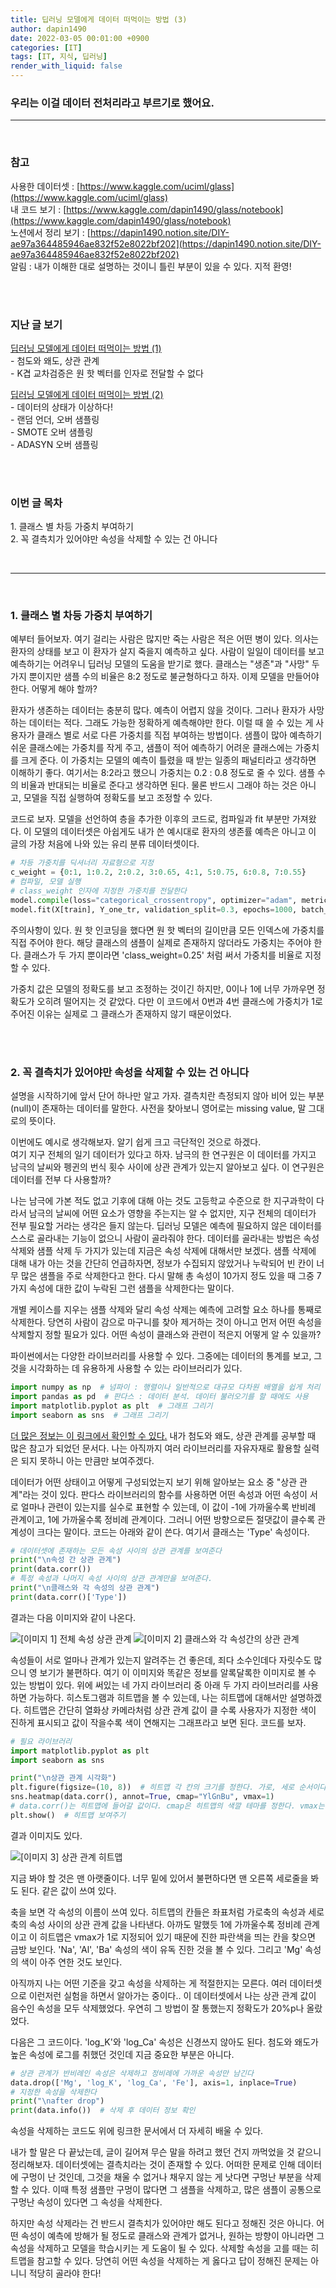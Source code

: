 ```yaml
---
title: 딥러닝 모델에게 데이터 떠먹이는 방법 (3)
author: dapin1490
date: 2022-03-05 00:01:00 +0900
categories: [IT]
tags: [IT, 지식, 딥러닝]
render_with_liquid: false
---
```


### 우리는 이걸 데이터 전처리라고 부르기로 했어요.

-----

</br>

### 참고
사용한 데이터셋 : [https://www.kaggle.com/uciml/glass](https://www.kaggle.com/uciml/glass)   
내 코드 보기 : [https://www.kaggle.com/dapin1490/glass/notebook](https://www.kaggle.com/dapin1490/glass/notebook)   
노션에서 정리 보기 : [https://dapin1490.notion.site/DIY-ae97a364485946ae832f52e8022bf202](https://dapin1490.notion.site/DIY-ae97a364485946ae832f52e8022bf202)   
알림 : 내가 이해한 대로 설명하는 것이니 틀린 부분이 있을 수 있다. 지적 환영!   

</br></br>

### 지난 글 보기   
[딥러닝 모델에게 데이터 떠먹이는 방법 (1)](https://dapin1490.github.io/satinbower/posts/it-deeplearning-data-1/)   
\- 첨도와 왜도, 상관 관계   
\- K겹 교차검증은 원 핫 벡터를 인자로 전달할 수 없다   
   
[딥러닝 모델에게 데이터 떠먹이는 방법 (2)](https://dapin1490.github.io/satinbower/posts/it-deeplearning-data-2/)  
\- 데이터의 상태가 이상하다!   
\- 랜덤 언더, 오버 샘플링   
\- SMOTE 오버 샘플링   
\- ADASYN 오버 샘플링   

</br></br>

### 이번 글 목차   
<p>1. 클래스 별 차등 가중치 부여하기</br>
2. 꼭 결측치가 있어야만 속성을 삭제할 수 있는 건 아니다</p>  

</br>

-----

</br>

### 1. 클래스 별 차등 가중치 부여하기
예부터 들어보자. 여기 걸리는 사람은 많지만 죽는 사람은 적은 어떤 병이 있다. 의사는 환자의 상태를 보고 이 환자가 살지 죽을지 예측하고 싶다. 사람이 일일이 데이터를 보고 예측하기는 어려우니 딥러닝 모델의 도움을 받기로 했다. 클래스는 "생존"과 "사망" 두 가지 뿐이지만 샘플 수의 비율은 8:2 정도로 불균형하다고 하자. 이제 모델을 만들어야 한다. 어떻게 해야 할까?   
    
환자가 생존하는 데이터는 충분히 많다. 예측이 어렵지 않을 것이다. 그러나 환자가 사망하는 데이터는 적다. 그래도 가능한 정확하게 예측해야만 한다. 이럴 때 쓸 수 있는 게 사용자가 클래스 별로 서로 다른 가중치를 직접 부여하는 방법이다. 샘플이 많아 예측하기 쉬운 클래스에는 가중치를 작게 주고, 샘플이 적어 예측하기 어려운 클래스에는 가중치를 크게 준다. 이 가중치는 모델의 예측이 틀렸을 때 받는 일종의 패널티라고 생각하면 이해하기 좋다. 여기서는 8:2라고 했으니 가중치는 0.2 : 0.8 정도로 줄 수 있다. 샘플 수의 비율과 반대되는 비율로 준다고 생각하면 된다. 물론 반드시 그래야 하는 것은 아니고, 모델을 직접 실행하여 정확도를 보고 조정할 수 있다.  
  
코드로 보자. 모델을 선언하여 층을 추가한 이후의 코드로, 컴파일과 fit 부분만 가져왔다. 이 모델의 데이터셋은 아쉽게도 내가 쓴 예시대로 환자의 생존률 예측은 아니고 이 글의 가장 처음에 나와 있는 유리 분류 데이터셋이다.  
  
```py
# 차등 가중치를 딕셔너리 자료형으로 지정
c_weight = {0:1, 1:0.2, 2:0.2, 3:0.65, 4:1, 5:0.75, 6:0.8, 7:0.55}
# 컴파일, 모델 실행
# class_weight 인자에 지정한 가중치를 전달한다
model.compile(loss="categorical_crossentropy", optimizer="adam", metrics=['accuracy'])
model.fit(X[train], Y_one_tr, validation_split=0.3, epochs=1000, batch_size=60, verbose=1, class_weight=c_weight)
```  
  
주의사항이 있다. 원 핫 인코딩을 했다면 원 핫 벡터의 길이만큼 모든 인덱스에 가중치를 직접 주어야 한다. 해당 클래스의 샘플이 실제로 존재하지 않더라도 가중치는 주어야 한다. 클래스가 두 가지 뿐이라면 'class_weight=0.25' 처럼 써서 가중치를 비율로 지정할 수 있다.  
  
가중치 값은 모델의 정확도를 보고 조정하는 것이긴 하지만, 0이나 1에 너무 가까우면 정확도가 오히려 떨어지는 것 같았다. 다만 이 코드에서 0번과 4번 클래스에 가중치가 1로 주어진 이유는 실제로 그 클래스가 존재하지 않기 때문이었다.  

</br></br>

### 2. 꼭 결측치가 있어야만 속성을 삭제할 수 있는 건 아니다
설명을 시작하기에 앞서 단어 하나만 알고 가자. 결측치란 측정되지 않아 비어 있는 부분(null)이 존재하는 데이터를 말한다. 사전을 찾아보니 영어로는 missing value, 말 그대로의 뜻이다.  
  
이번에도 예시로 생각해보자. 알기 쉽게 크고 극단적인 것으로 하겠다.  
여기 지구 전체의 일기 데이터가 있다고 하자. 남극의 한 연구원은 이 데이터를 가지고 남극의 날씨와 펭귄의 번식 횟수 사이에 상관 관계가 있는지 알아보고 싶다. 이 연구원은 데이터를 전부 다 사용할까?  
  
나는 남극에 가본 적도 없고 기후에 대해 아는 것도 고등학교 수준으로 한 지구과학이 다라서 남극의 날씨에 어떤 요소가 영향을 주는지는 알 수 없지만, 지구 전체의 데이터가 전부 필요할 거라는 생각은 들지 않는다. 딥러닝 모델은 예측에 필요하지 않은 데이터를 스스로 골라내는 기능이 없으니 사람이 골라줘야 한다. 데이터를 골라내는 방법은 속성 삭제와 샘플 삭제 두 가지가 있는데 지금은 속성 삭제에 대해서만 보겠다. 샘플 삭제에 대해 내가 아는 것을 간단히 언급하자면, 정보가 수집되지 않았거나 누락되어 빈 칸이 너무 많은 샘플을 주로 삭제한다고 한다. 다시 말해 총 속성이 10가지 정도 있을 때 그중 7가지 속성에 대한 값이 누락된 그런 샘플을 삭제한다는 말이다.  
  
개별 케이스를 지우는 샘플 삭제와 달리 속성 삭제는 예측에 고려할 요소 하나를 통째로 삭제한다. 당연히 사람이 감으로 마구니를 찾아 제거하는 것이 아니고 먼저 어떤 속성을 삭제할지 정할 필요가 있다. 어떤 속성이 클래스와 관련이 적은지 어떻게 알 수 있을까?  
  
파이썬에서는 다양한 라이브러리를 사용할 수 있다. 그중에는 데이터의 통계를 보고, 그것을 시각화하는 데 유용하게 사용할 수 있는 라이브러리가 있다.  
  
```py
import numpy as np  # 넘파이 : 행렬이나 일반적으로 대규모 다차원 배열을 쉽게 처리 할 수 있도록 지원하는 파이썬의 라이브러리, 출처 위키백과
import pandas as pd  # 판다스 : 데이터 분석. 데이터 불러오기를 할 때에도 사용
import matplotlib.pyplot as plt  # 그래프 그리기
import seaborn as sns  # 그래프 그리기
```  
  
[더 많은 정보는 이 링크에서 확인할 수 있다.](https://wikidocs.net/book/4639) 내가 첨도와 왜도, 상관 관계를 공부할 때 많은 참고가 되었던 문서다. 나는 아직까지 여러 라이브러리를 자유자재로 활용할 실력은 되지 못하니 아는 만큼만 보여주겠다.  
  
데이터가 어떤 상태이고 어떻게 구성되었는지 보기 위해 알아보는 요소 중 "상관 관계"라는 것이 있다. 판다스 라이브러리의 함수를 사용하면 어떤 속성과 어떤 속성이 서로 얼마나 관련이 있는지를 실수로 표현할 수 있는데, 이 값이 -1에 가까울수록 반비례 관계이고, 1에 가까울수록 정비례 관계이다. 그러니 어떤 방향으로든 절댓값이 클수록 관계성이 크다는 말이다. 코드는 아래와 같이 쓴다. 여기서 클래스는 'Type' 속성이다.  
  
```py
# 데이터셋에 존재하는 모든 속성 사이의 상관 관계를 보여준다
print("\n속성 간 상관 관계")
print(data.corr())
# 특정 속성과 나머지 속성 사이의 상관 관계만을 보여준다.
print("\n클래스와 각 속성의 상관 관계")
print(data.corr()['Type'])
```  
  
결과는 다음 이미지와 같이 나온다.  
  
![[이미지 1] 전체 속성 상관 관계](/assets/img/categoty-it/220305-2-1-corr-all.png "[이미지 1] 전체 속성 상관 관계") ![[이미지 2] 클래스와 각 속성간의 상관 관계](/assets/img/categoty-it/220305-2-2-corr-class.png "[이미지 2] 클래스와 각 속성간의 상관 관계")  
  
속성들이 서로 얼마나 관계가 있는지 알려주는 건 좋은데, 죄다 소수인데다 자릿수도 많으니 영 보기가 불편하다. 여기 이 이미지와 똑같은 정보를 알록달록한 이미지로 볼 수 있는 방법이 있다. 위에 써있는 네 가지 라이브러리 중 아래 두 가지 라이브러리를 사용하면 가능하다. 히스토그램과 히트맵을 볼 수 있는데, 나는 히트맵에 대해서만 설명하겠다. 히트맵은 간단히 열화상 카메라처럼 상관 관계 값이 클 수록 사용자가 지정한 색이 진하게 표시되고 값이 작을수록 색이 연해지는 그래프라고 보면 된다. 코드를 보자.  
  
```py
# 필요 라이브러리
import matplotlib.pyplot as plt
import seaborn as sns

print("\n상관 관계 시각화")
plt.figure(figsize=(10, 8))  # 히트맵 각 칸의 크기를 정한다. 가로, 세로 순서이다.
sns.heatmap(data.corr(), annot=True, cmap="YlGnBu", vmax=1)
# data.corr()는 히트맵에 들어갈 값이다. cmap은 히트맵의 색깔 테마를 정한다. vmax는 색이 얼마에 가까워질수록 진해질지 그 최댓값을 정한다.
plt.show()  # 히트맵 보여주기
```  
  
결과 이미지도 있다.  
  
![[이미지 3] 상관 관계 히트맵](/assets/img/categoty-it/220305-2-3-heatmap.png "[이미지 3] 상관 관계 히트맵")  
  
지금 봐야 할 것은 맨 아랫줄이다. 너무 밑에 있어서 불편하다면 맨 오른쪽 세로줄을 봐도 된다. 같은 값이 쓰여 있다.  
  
축을 보면 각 속성의 이름이 쓰여 있다. 히트맵의 칸들은 좌표처럼 가로축의 속성과 세로축의 속성 사이의 상관 관계 값을 나타낸다. 아까도 말했듯 1에 가까울수록 정비례 관계이고 이 히트맵은 vmax가 1로 지정되어 있기 때문에 진한 파란색을 띄는 칸을 찾으면 금방 보인다. 'Na', 'Al', 'Ba' 속성의 색이 유독 진한 것을 볼 수 있다. 그리고 'Mg' 속성의 색이 아주 연한 것도 보인다.  
  
아직까지 나는 어떤 기준을 갖고 속성을 삭제하는 게 적절한지는 모른다. 여러 데이터셋으로 이런저런 실험을 하면서 알아가는 중이다.. 이 데이터셋에서 나는 상관 관계 값이 음수인 속성을 모두 삭제했었다. 우연히 그 방법이 잘 통했는지 정확도가 20%p나 올랐었다.  
  
다음은 그 코드이다. 'log_K'와 'log_Ca' 속성은 신경쓰지 않아도 된다. 첨도와 왜도가 높은 속성에 로그를 취했던 것인데 지금 중요한 부분은 아니다.  
  
```py
# 상관 관계가 반비례인 속성은 삭제하고 정비례에 가까운 속성만 남긴다
data.drop(['Mg', 'log_K', 'log_Ca', 'Fe'], axis=1, inplace=True)
# 지정한 속성을 삭제한다
print("\nafter drop")
print(data.info())  # 삭제 후 데이터 정보 확인
```  
   
속성을 삭제하는 코드도 위에 링크한 문서에서 더 자세히 배울 수 있다.  
  
내가 할 말은 다 끝났는데, 글이 길어져 무슨 말을 하려고 했던 건지 까먹었을 것 같으니 정리해보자. 데이터셋에는 결측치라는 것이 존재할 수 있다. 어떠한 문제로 인해 데이터에 구멍이 난 것인데, 그것을 채울 수 없거나 채우지 않는 게 낫다면 구멍난 부분을 삭제할 수 있다. 이때 특정 샘플만 구멍이 많다면 그 샘플을 삭제하고, 많은 샘플이 공통으로 구멍난 속성이 있다면 그 속성을 삭제한다.  
  
하지만 속성 삭제라는 건 반드시 결측치가 있어야만 해도 된다고 정해진 것은 아니다. 어떤 속성이 예측에 방해가 될 정도로 클래스와 관계가 없거나, 원하는 방향이 아니라면 그 속성을 삭제하고 모델을 학습시키는 게 도움이 될 수 있다. 삭제할 속성을 고를 때는 히트맵을 참고할 수 있다. 당연히 어떤 속성을 삭제하는 게 옳다고 답이 정해진 문제는 아니니 적당히 골라야 한다!   
